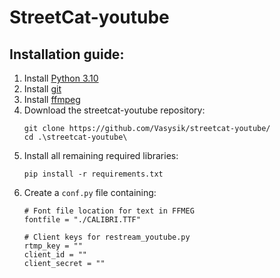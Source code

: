 # StreetCat-youtube

## Installation guide:
1) Install [Python 3.10](https://www.python.org/downloads/)
2) Install [git](https://git-scm.com/downloads)
3) Install [ffmpeg](https://ffmpeg.org/download.html)
4) Download the streetcat-youtube repository:
   ```
   git clone https://github.com/Vasysik/streetcat-youtube/
   cd .\streetcat-youtube\
   ```
5) Install all remaining required libraries:
   ```
   pip install -r requirements.txt
   ```
6) Create a ```conf.py``` file containing:
    ```
    # Font file location for text in FFMEG
    fontfile = "./CALIBRI.TTF"

    # Client keys for restream_youtube.py
    rtmp_key = ""
    client_id = ""
    client_secret = ""
    ```
